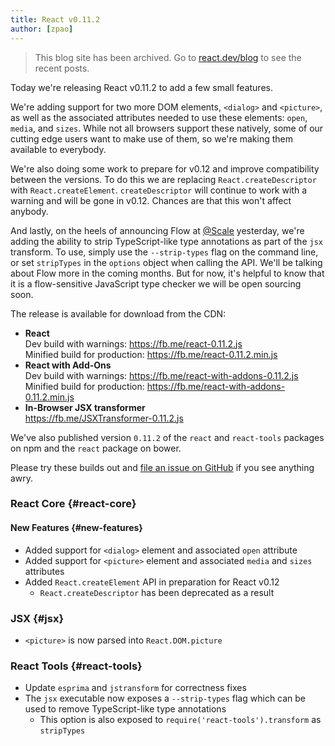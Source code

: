 ```yaml
---
title: React v0.11.2
author: [zpao]
---
```


<div class="scary">

> This blog site has been archived. Go to [react.dev/blog](https://pt-br.react.dev/blog) to see the recent posts.

</div>

Today we're releasing React v0.11.2 to add a few small features.

We're adding support for two more DOM elements, `<dialog>` and `<picture>`, as well as the associated attributes needed to use these elements: `open`, `media`, and `sizes`. While not all browsers support these natively, some of our cutting edge users want to make use of them, so we're making them available to everybody.

We're also doing some work to prepare for v0.12 and improve compatibility between the versions. To do this we are replacing `React.createDescriptor` with `React.createElement`. `createDescriptor` will continue to work with a warning and will be gone in v0.12. Chances are that this won't affect anybody.

And lastly, on the heels of announcing Flow at [@Scale](http://atscaleconference.com/) yesterday, we're adding the ability to strip TypeScript-like type annotations as part of the `jsx` transform. To use, simply use the `--strip-types` flag on the command line, or set `stripTypes` in the `options` object when calling the API. We'll be talking about Flow more in the coming months. But for now, it's helpful to know that it is a flow-sensitive JavaScript type checker we will be open sourcing soon.

The release is available for download from the CDN:

* **React**  
  Dev build with warnings: <https://fb.me/react-0.11.2.js>  
  Minified build for production: <https://fb.me/react-0.11.2.min.js>  
* **React with Add-Ons**  
  Dev build with warnings: <https://fb.me/react-with-addons-0.11.2.js>  
  Minified build for production: <https://fb.me/react-with-addons-0.11.2.min.js>  
* **In-Browser JSX transformer**  
  <https://fb.me/JSXTransformer-0.11.2.js>

We've also published version `0.11.2` of the `react` and `react-tools` packages on npm and the `react` package on bower.

Please try these builds out and [file an issue on GitHub](https://github.com/facebook/react/issues/new) if you see anything awry.

### React Core {#react-core}

#### New Features {#new-features}

* Added support for `<dialog>` element and associated `open` attribute
* Added support for `<picture>` element and associated `media` and `sizes` attributes
* Added `React.createElement` API in preparation for React v0.12
  * `React.createDescriptor` has been deprecated as a result

### JSX {#jsx}

* `<picture>` is now parsed into `React.DOM.picture`

### React Tools {#react-tools}

* Update `esprima` and `jstransform` for correctness fixes
* The `jsx` executable now exposes a `--strip-types` flag which can be used to remove TypeScript-like type annotations
  * This option is also exposed to `require('react-tools').transform` as `stripTypes`
